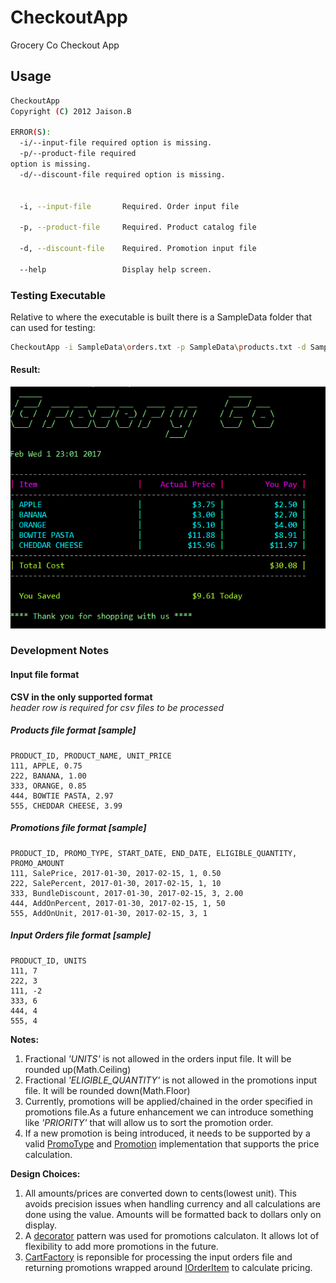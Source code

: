 # CheckoutApp
Grocery Co Checkout App

## Usage
```bash
CheckoutApp
Copyright (C) 2012 Jaison.B

ERROR(S):
  -i/--input-file required option is missing.
  -p/--product-file required
option is missing.
  -d/--discount-file required option is missing.


  -i, --input-file       Required. Order input file

  -p, --product-file     Required. Product catalog file

  -d, --discount-file    Required. Promotion input file

  --help                 Display help screen.
```

### Testing Executable
Relative to where the executable is built there is a SampleData folder that can used for testing:
```bash
CheckoutApp -i SampleData\orders.txt -p SampleData\products.txt -d SampleData\promotions.txt
```
#### Result:
![alt text](CheckoutAppResult.png "Checkout App result")

### Development Notes

#### Input file format
__CSV in the only supported format__  
_header row is required for csv files to be processed_
##### Products file format [sample]
```
PRODUCT_ID, PRODUCT_NAME, UNIT_PRICE
111, APPLE, 0.75
222, BANANA, 1.00
333, ORANGE, 0.85
444, BOWTIE PASTA, 2.97
555, CHEDDAR CHEESE, 3.99
```
##### Promotions file format [sample]
```
PRODUCT_ID, PROMO_TYPE, START_DATE, END_DATE, ELIGIBLE_QUANTITY, PROMO_AMOUNT
111, SalePrice, 2017-01-30, 2017-02-15, 1, 0.50
222, SalePercent, 2017-01-30, 2017-02-15, 1, 10
333, BundleDiscount, 2017-01-30, 2017-02-15, 3, 2.00
444, AddOnPercent, 2017-01-30, 2017-02-15, 1, 50
555, AddOnUnit, 2017-01-30, 2017-02-15, 3, 1
```
##### Input Orders file format [sample]
```
PRODUCT_ID, UNITS
111, 7
222, 3
111, -2
333, 6
444, 4
555, 4
```
__Notes:__  
  1. Fractional *'UNITS'* is not allowed in the orders input file. It will be rounded up(Math.Ceiling)
  2. Fractional *'ELIGIBLE_QUANTITY'* is not allowed in the promotions input file. It will be rounded down(Math.Floor)
  3. Currently, promotions will be applied/chained in the order specified in promotions file.As a future enhancement we can introduce something like *'PRIORITY'* that will allow us to sort the promotion order.
  4. If a new promotion is being introduced, it needs to be supported by a valid [PromoType](https://github.com/jaison-b/CheckoutApp/blob/master/CheckoutApp/Repository/PromoType.cs) and [Promotion](https://github.com/jaison-b/CheckoutApp/blob/master/CheckoutApp/Models/Promotion.cs) implementation that supports the price calculation.

__Design Choices:__  
  1. All amounts/prices are converted down to cents(lowest unit). This avoids precision issues when handling currency and all calculations are done using the value. Amounts will be formatted back to dollars only on display.
  2. A [decorator](https://en.wikipedia.org/wiki/Decorator_pattern) pattern was used for promotions calculaton. It allows lot of flexibility to add more promotions in the future.
  3. [CartFactory](https://github.com/jaison-b/CheckoutApp/blob/master/CheckoutApp/CartFactory.cs) is reponsible for processing the input orders file and returning promotions wrapped around [IOrderItem](https://github.com/jaison-b/CheckoutApp/blob/master/CheckoutApp/Models/IOrderItem.cs) to calculate pricing.

